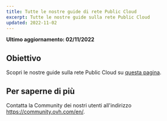 ```yaml
---
title: Tutte le nostre guide di rete Public Cloud
excerpt: Tutte le nostre guide sulla rete Public Cloud
updated: 2022-11-02
---
```


**Ultimo aggiornamento: 02/11/2022**

## Obiettivo

Scopri le nostre guide sulla rete Public Cloud su [questa pagina](https://docs.ovh.com/it/publiccloud/network-services/).

## Per saperne di più

Contatta la Community dei nostri utenti all'indirizzo <https://community.ovh.com/en/>.